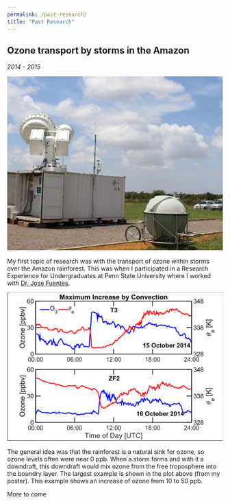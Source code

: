 ```yaml
---
permalink: /past-research/
title: "Past Research"
---
```


<h2> Ozone transport by storms in the Amazon </h2>
<i> 2014 - 2015 </i>

![GoAmazon](/assets/images/ARM_GOAMAZON.jpg) 

My first topic of research was with the transport of ozone within storms over the Amazon rainforest. This was when I participated in a Research Experience for Undergraduates at Penn State University where I worked with [Dr. Jose Fuentes](https://www.ems.psu.edu/directory/jose-fuentes). 

![OzonePoster](/assets/images/PosterResult_Ozone.png) 

The general idea was that the rainforest is a natural sink for ozone, so ozone levels often were near 0 ppb. When a storm forms and with it a downdraft, this downdraft would mix ozone from the free troposphere into the boundry layer. The largest example is shown in the plot above (from my poster). This example shows an increase of ozone from 10 to 50 ppb. 

More to come